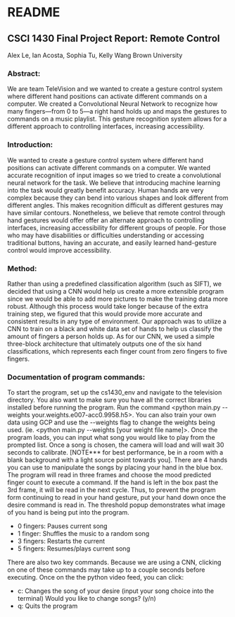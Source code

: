 # README

## CSCI 1430 Final Project Report: Remote Control

Alex Le, Ian Acosta, Sophia Tu, Kelly Wang
Brown University 

### Abstract:
We are team TeleVision and we wanted to create a gesture control system where different hand positions can activate different commands on a computer. We created a Convolutional Neural Network to recognize how many fingers—from 0 to 5—a right hand holds up and maps the gestures to commands on a music playlist. This gesture recognition system allows for a different approach to controlling interfaces, increasing accessibility.

### Introduction:
We wanted to create a gesture control system where different hand positions can activate different commands on a computer. We wanted accurate recognition of input images so we tried to create a convolutional neural network for the task. We believe that introducing machine learning into the task would greatly benefit accuracy. Human hands are very complex because they can bend into various shapes and look different from different angles. This makes recognition difficult as different gestures may have similar contours. Nonetheless, we believe that remote control through hand gestures would offer offer an alternate approach to controlling interfaces, increasing accessibility for different groups of people. For those who may have disabilities or difficulties understanding or accessing traditional buttons, having an accurate, and easily learned hand-gesture control would improve accessibility.

### Method:
Rather than using a predefined classification algorithm (such as SIFT), we decided that using a CNN would help us create a more extensible program since we would be able to add more pictures to make the training data more robust. Although this process would take longer because of the extra training step, we figured that this would provide more accurate and consistent results in any type of environment. Our approach was to utilize a CNN to train on a black and white data set of hands to help us classify the amount of fingers a person holds up. As for our CNN, we used a simple three-block architecture that ultimately outputs one of the six hand classifications, which represents each finger count from zero fingers to five fingers.

### Documentation of program commands:
To start the program, set up the cs1430\_env and navigate to the television directory. You also want to make sure you have all the correct libraries installed before running the program. Run the command <python main.py --weights your.weights.e007-acc0.9958.h5>. You can also train your own data using GCP and use the --weights flag to change the weights being used. (ie. <python main.py --weights [your weight file name]>. Once the program loads, you can input what song you would like to play from the prompted list. Once a song is chosen, the camera will load and will wait 30 seconds to calibrate. [NOTE*** for best performance, be in a room with a blank background with a light source point towards you]. There are 4 hands you can use to manipulate the songs by placing your hand in the blue box. The program will read in three frames and choose the mood predicted finger count to execute a command. If the hand is left in the box past the 3rd frame, it will be read in the next cycle. Thus, to prevent the program form continuing to read in your hand gesture, put your hand down once the desire command is read in. The threshold popup demonstrates what image of you hand is being put into the program.


* 0 fingers: Pauses current song
* 1 finger: Shuffles the music to a random song
* 3 fingers: Restarts the current 
* 5 fingers: Resumes/plays current song

There are also two key commands. Because we are using a CNN, clicking on one of these commands may take up to a couple seconds before executing. Once on the the python video feed, you can click:
* c: Changes the song of your desire (input your song choice into the terminal)
     Would you like to change songs? (y/n) 
* q: Quits the program


 
 
